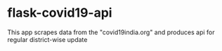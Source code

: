 # flask-covid19-api
This app scrapes data from the "covid19india.org"  and produces api for regular district-wise update
